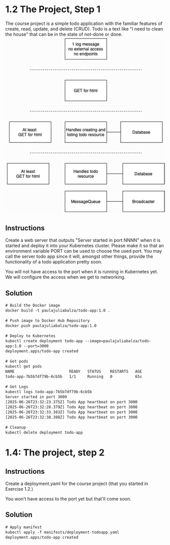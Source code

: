 # 1.2 The Project, Step 1
The course project is a simple todo application with the familiar features of create, read, update, and delete (CRUD). Todo is a text like "I need to clean the house" that can be in the state of not-done or done.
![Course Project](./course-project.png "Course Project")
## Instructions
Create a web server that outputs "Server started in port NNNN" when it is started and deploy it into your Kubernetes cluster. Please make it so that an environment variable PORT can be used to choose the used port. You may call the server todo app since it will, amongst other things, provide the functionality of a todo application pretty soon.

You will not have access to the port when it is running in Kubernetes yet. We will configure the access when we get to networking.

## Solution
```
# Build the Docker image 
docker build -t paulajuliabalza/todo-app:1.0 .

# Push image to Docker Hub Repository
docker push paulajuliabalza/todo-app:1.0

# Deploy to Kubernetes
kubectl create deployment todo-app --image=paulajuliabalza/todo-app:1.0 --port=3000
deployment.apps/todo-app created

# Get pods
kubectl get pods
NAME                        READY   STATUS    RESTARTS   AGE
todo-app-7b5b7df79b-6cb5b   1/1     Running   0          65s

# Get Logs
kubectl logs todo-app-7b5b7df79b-6cb5b
Server started in port 3000
[2025-06-26T23:32:23.375Z] Todo App heartbeat on port 3000
[2025-06-26T23:32:28.379Z] Todo App heartbeat on port 3000
[2025-06-26T23:32:33.383Z] Todo App heartbeat on port 3000
[2025-06-26T23:32:38.388Z] Todo App heartbeat on port 3000

# Cleanup
kubectl delete deployment todo-app
```

# 1.4: The project, step 2

## Instructions
Create a deployment.yaml for the course project (that you started in Exercise 1.2.)

You won't have access to the port yet but that'll come soon.

## Solution
```
# Apply manifest
kubectl apply -f manifests/deployment-todoapp.yaml
deployment.apps/todo-app created

```